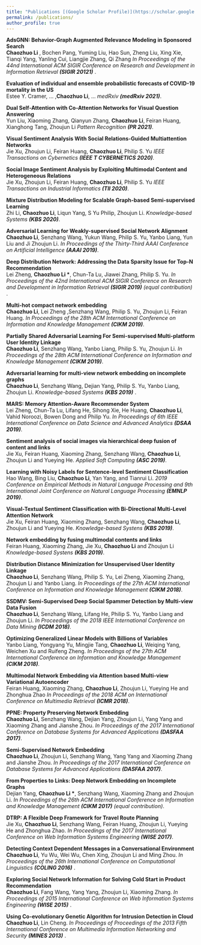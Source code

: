 ```yaml
---
title: "Publications [(Google Scholar Profile)](https://scholar.google.com/citations?user=4FeNNKAAAAAJ&hl=en)"
permalink: /publications/
author_profile: true
---
```

<b>AdsGNN: Behavior-Graph Augmented Relevance Modeling in Sponsored Search</b> <br>  <b>Chaozhuo Li </b>, Bochen Pang, Yuming Liu, Hao Sun, Zheng Liu, Xing Xie, Tianqi Yang, Yanling Cui, Liangjie Zhang, Qi Zhang <i>In Proceedings of the 44nd International ACM SIGIR Conference on Research and Development in Information Retrieval <b>(SIGIR 20121)</b></i> .


<b>Evaluation of individual and ensemble probabilistic forecasts of COVID-19 mortality in the US</b> <br> Estee Y. Cramer, ... ,<b>Chaozhuo Li</b>, ... <i>  medRxiv
 <b>(medRxiv 2021)</b></i>.

<b>Dual Self-Attention with Co-Attention Networks for Visual Question Answering</b> <br> Yun Liu, Xiaoming Zhang, Qianyun Zhang, <b>Chaozhuo Li</b>, Feiran Huang, Xianghong Tang, Zhoujun Li <i>  Pattern Recognition <b>(PR 2021)</b></i>.

<b>Visual Sentiment Analysis With Social Relations-Guided Multiattention Networks</b> <br> Jie Xu, Zhoujun Li, Feiran Huang, <b>Chaozhuo Li</b>, Philip S. Yu <i>  IEEE Transactions on Cybernetics <b>(IEEE T CYBERNETICS 2020)</b></i>.

<b>Social Image Sentiment Analysis by Exploiting Multimodal Content and Heterogeneous Relations</b> <br> Jie Xu, Zhoujun Li, Feiran Huang, <b>Chaozhuo Li</b>, Philip S. Yu <i> IEEE Transactions on Industrial Informatics <b>(TII 2020)</b></i>.

<b>Mixture Distribution Modeling for Scalable Graph-based Semi-supervised Learning</b> <br> Zhi Li, <b>Chaozhuo Li</b>, Liqun Yang, S Yu Philip, Zhoujun Li. <i> Knowledge-based Systems <b>(KBS 2020)</b></i>.

<b>Adversarial Learning for Weakly-supervised Social Network Alignment</b> <br> <b>Chaozhuo Li</b>, Senzhang Wang, Yukun Wang, Philip S. Yu, Yanbo Liang, Yun Liu and Ji Zhoujun Li. <i>In Proceedings of the Thirty-Third AAAI Conference on Artificial Intelligence <b>(AAAI 2019)</b></i>.


<b>Deep Distribution Network: Addressing the Data Sparsity Issue for Top-N Recommendation</b> <br> Lei Zheng, <b>Chaozhuo Li *</b>, Chun-Ta Lu, Jiawei Zhang, Philip S. Yu. <i>In Proceedings of the 42nd International ACM SIGIR Conference on Research and Development in Information Retrieval <b>(SIGIR 2019)</b> (equal contribution)</i> .


<b>Multi-hot compact network embedding</b> <br> <b>Chaozhuo Li</b>, Lei Zheng ,Senzhang	Wang, Philip S. Yu, Zhoujun Li, Feiran Huang. <i>In Proceedings of the 28th ACM International Conference on Information and Knowledge Management <b>(CIKM 2019)</b></i>.

<b>Partially Shared Adversarial Learning For Semi-supervised Multi-platform User Identity Linkage</b> <br> <b>Chaozhuo Li</b>, Senzhang Wang, Yanbo Liang, Philip S. Yu, Zhoujun Li. <i>In Proceedings of the 28th ACM International Conference on Information and Knowledge Management <b>(CIKM 2019)</b></i>.


<b>Adversarial learning for multi-view network embedding on incomplete graphs</b> <br> <b>Chaozhuo Li</b>, Senzhang Wang, Dejian Yang, Philip S. Yu, Yanbo Liang, Zhoujun Li. <i> Knowledge-based Systems <b>(KBS 2019)</b></i> .

<b>MARS: Memory Attention-Aware Recommender System</b> <br> Lei Zheng, Chun-Ta Lu, Lifang He, Sihong Xie, He Huang, <b>Chaozhuo Li</b>, Vahid Noroozi, Bowen Dong and Philip Yu. <i>In Proceedings of 6th IEEE International Conference on 
Data Science and Advanced Analytics <b>(DSAA 2019)</b></i>.

<b>Sentiment analysis of social images via hierarchical deep fusion of content and links</b> <br> Jie Xu, Feiran Huang, Xiaoming Zhang, Senzhang Wang, <b>Chaozhuo Li</b>, Zhoujun Li and Yueying He. <i> Applied Soft Computing <b>(ASC 2019)</b></i>.

<b>Learning with Noisy Labels for Sentence-level Sentiment Classification</b> <br> Hao Wang, Bing Liu, <b>Chaozhuo Li</b>, Yan Yang, and Tianrui Li. <i> 2019 Conference on Empirical Methods in Natural Language Processing and 9th International Joint Conference on Natural Language Processing <b>(EMNLP 2019)</b></i>.

<b>Visual-Textual Sentiment Classification with Bi-Directional Multi-Level Attention Network</b> <br> Jie Xu, Feiran Huang, Xiaoming Zhang, Senzhang Wang, <b>Chaozhuo Li</b>, Zhoujun Li and Yueying He. <i>Knowledge-based Systens <b>(KBS 2019)</b></i>.

<b>Network embedding by fusing multimodal contents and links</b> <br> Feiran Huang, Xiaoming Zhang, Jie Xu, <b>Chaozhuo Li</b> and Zhoujun Li <i>Knowledge-based Systens <b>(KBS 2019)</b></i>.

<b>Distribution Distance Minimization for Unsupervised User Identity Linkage</b> <br> <b>Chaozhuo Li</b>, Senzhang Wang, Philip S. Yu, Lei Zheng, Xiaoming Zhang, Zhoujun Li and Yanbo Liang. <i>In Proceedings of the 27th ACM International Conference on Information and Knowledge Management <b>(CIKM 2018)</b></i>.

<b>SSDMV: Semi-Supervised Deep Social Spammer Detection by Multi-view Data Fusion </b> <br> <b>Chaozhuo Li</b>, Senzhang Wang, Lifang He, Philip S. Yu, Yanbo Liang and Zhoujun Li. <i>In Proceedings of the 2018 IEEE International
Conference on Data Mining <b>(ICDM 2018)</b></i>.

<b>Optimizing Generalized Linear Models with Billions of Variables</b> <br> Yanbo Liang, Yongyang Yu, Mingjie Tang, <b>Chaozhuo Li</b>, Weiqing Yang, Weichen Xu and Ruifeng Zheng. <i>In Proceedings of the 27th ACM International Conference on Information and Knowledge Management <b>(CIKM 2018)</b></i>.

<b>Multimodal Network Embedding via Attention based Multi-view Variational Autoencoder</b> <br> Feiran Huang, Xiaoming Zhang, <b>Chaozhuo Li</b>, Zhoujun Li, Yueying He and Zhonghua Zhao <i>In Proceedings of the 2018 ACM on International Conference on Multimedia Retrieval <b>(ICMR 2018)</b></i>.


<b>PPNE: Property Preserving Network Embedding</b> <br> <b>Chaozhuo Li</b>, Senzhang Wang, Dejian Yang, Zhoujun Li, Yang Yang and Xiaoming Zhang and Jianshe Zhou. <i>In Proceedings of the 2017 International Conference on Database Systems for Advanced Applications <b>(DASFAA 2017)</b></i>.

<b>Semi-Supervised Network Embedding</b> <br> <b>Chaozhuo Li</b>, Zhoujun Li, Senzhang Wang,  Yang Yang and Xiaoming Zhang and Jianshe Zhou. <i>In Proceedings of the 2017 International Conference on Database Systems for Advanced Applications <b>(DASFAA 2017)</b></i>.

<b>From Properties to Links: Deep Network Embedding on Incomplete Graphs</b> <br> Dejian Yang, <b>Chaozhuo Li *</b>, Senzhang Wang, Xiaoming Zhang and Zhoujun Li. <i>In Proceedings of the 26th ACM International Conference on Information and Knowledge Management <b>(CIKM 2017)</b> (equal contribution)</i>.

<b>DTRP: A Flexible Deep Framework for Travel Route Planning</b> <br> Jie Xu, <b>Chaozhuo Li</b>, Senzhang Wang, Feiran Huang, Zhoujun Li, Yueying He and Zhonghua Zhao. <i>In Proceedings of the 2017 International Conference on Web Information Systems Engineering <b>(WISE 2017)</b></i>.

<b>Detecting Context Dependent Messages in a Conversational Environment</b> <br> <b>Chaozhuo Li</b>, Yu Wu, Wei Wu, Chen Xing, Zhoujun Li and Ming Zhou. <i>In Proceedings of the 26th International Conference on Computational Linguistics <b>(COLING 2016)</b> </i>.

<b>Exploring Social Network Information for Solving Cold Start in Product Recommendation</b> <br> <b>Chaozhuo Li</b>, Fang Wang, Yang Yang, Zhoujun Li, Xiaoming Zhang. <i>In Proceedings of 2015 International Conference on Web Information Systems Engineering <b>(WISE 2015)</b> </i>.

<b>Using Co-evolutionary Genetic Algorithm for Intrusion Detection in Cloud</b> <br> <b>Chaozhuo Li</b>, Lin Cheng. <i>In Proceedings of Proceedings of the 2013 Fifth International Conference on Multimedia Information Networking and Security <b>(MINES 2013)</b> </i>.



